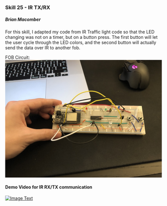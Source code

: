 ### Skill 25 - IR TX/RX

##### Brian Macomber

For this skill, I adapted my code from IR Traffic light code so that the LED changing was not on a timer, but on a button press. The first button will let the user cycle through the LED colors, and the second button will actually send the data over IR to another fob.

FOB Circuit:
![fob](/skills/cluster-4/25/images/fob_circuit.jpg)

#### Demo Video for IR RX/TX communication

<a href="https://www.youtube.com/watch?feature=player_embedded&v=nuRZA7AeN8Y" target="_blank">
<img src="https://img.youtube.com/vi/nuRZA7AeN8Y/0.jpg" 
    alt="Image Text" 
    width="240" height="180" 
    />
</a>
